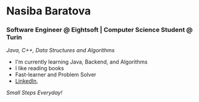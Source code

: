 # Nasiba Baratova
<!-- <p align="left"> <img src="https://komarev.com/ghpvc/?username=Alimov-8" alt="Alimov-8" /> </p> -->

### Software Engineer @ Eightsoft | Computer Science Student @ Turin
<em> Java, C++, Data Structures and Algorithms </em>

-  I'm currently learning Java, Backend, and Algorithms
-  I like reading books
-  Fast-learner and Problem Solver
-  [LinkedIn](https://www.linkedin.com/in/nasiba-baratova-839403205/),


<em> Small Steps Everyday! <em>
